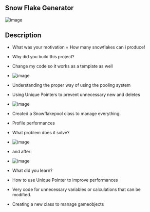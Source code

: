 ## Snow Flake Generator
![image](https://github.com/robbyseguin/Snow-Flake-Generator/assets/100798593/8d5d0dde-d2ba-4950-808d-39571f7f86a0)

## Description

- What was your motivation = How many snowflakes can i produce!
- Why did you build this project?
- Change my code so it works as a template as well
- ![image](https://github.com/robbyseguin/Snow-Flake-Generator/assets/100798593/b03cd4e4-8736-4e09-b115-ca4308a22bb0)

- Understanding the proper way of using the pooling system
- Using Unique Pointers to prevent unnecessary new and deletes
- ![image](https://github.com/robbyseguin/Snow-Flake-Generator/assets/100798593/1d7424b9-5d7f-4cb9-8111-dda511738256)

- Created a Snowflakepool class to manage everything.
- Profile performances
  
- What problem does it solve?
- ![image](https://github.com/robbyseguin/Snow-Flake-Generator/assets/100798593/f911c300-b8fb-40bb-a7a2-d2c422d260ef)

- and after:

- ![image](https://github.com/robbyseguin/Snow-Flake-Generator/assets/100798593/6d0ee4c6-cbe8-4e5f-97f0-7dc21d0f1529)


  
- What did you learn?
- How to use Unique Pointer to improve performances
- Very code for unnecessary variables or calculations that can be modified.
- Creating a new class to manage gameobjects
